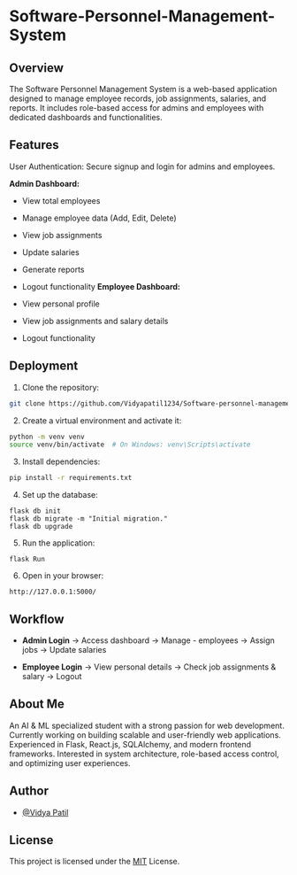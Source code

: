 
# Software-Personnel-Management-System




## Overview
The Software Personnel Management System is a web-based application designed to manage employee records, job assignments, salaries, and reports. It includes role-based access for admins and employees with dedicated dashboards and functionalities.
## Features
User Authentication: Secure  signup and login for admins and employees.

**Admin Dashboard:**

- View total employees

- Manage employee data (Add, Edit, Delete)

- View job assignments

- Update salaries

- Generate reports

- Logout functionality
**Employee Dashboard:**

- View personal profile

- View job assignments and salary details

- Logout functionality


## Deployment
1. Clone the repository:

```bash
git clone https://github.com/Vidyapatil1234/Software-personnel-management-system.git
```
2. Create a virtual environment and activate it:
```bash
python -m venv venv
source venv/bin/activate  # On Windows: venv\Scripts\activate
```
3. Install dependencies:
```bash
pip install -r requirements.txt
```
4. Set up the database:
```
flask db init
flask db migrate -m "Initial migration."
flask db upgrade
```
5. Run the application:
```
flask Run
```
6. Open in your browser:
```
http://127.0.0.1:5000/
```

## Workflow
- **Admin Login** → Access dashboard → Manage - employees → Assign jobs → Update salaries

- **Employee Login** → View personal details → Check job assignments & salary → Logout
## About Me
An AI & ML specialized student with a strong passion for web development. Currently working on building scalable and user-friendly web applications. Experienced in Flask, React.js, SQLAlchemy, and modern frontend frameworks. Interested in system architecture, role-based access control, and optimizing user experiences.
## Author
- [@Vidya Patil](https://github.com/Vidyapatil1234)

## License
This project is licensed under the 
[MIT](https://choosealicense.com/licenses/mit/)
License.
